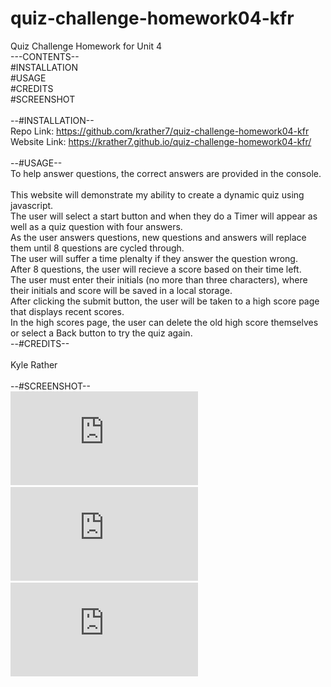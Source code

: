 # quiz-challenge-homework04-kfr
Quiz Challenge Homework for Unit 4<br>
---CONTENTS--<br>
#INSTALLATION<br>
#USAGE<br>
#CREDITS<br>
#SCREENSHOT<br>
<br>
--#INSTALLATION--<br>
Repo Link:    https://github.com/krather7/quiz-challenge-homework04-kfr<br>
Website Link: https://krather7.github.io/quiz-challenge-homework04-kfr/<br>
<br>
--#USAGE--<br>
To help answer questions, the correct answers are provided in the console.<br><br>
This website will demonstrate my ability to create a dynamic quiz using javascript.<br>
The user will select a start button and when they do a Timer will appear as well as a quiz question with four answers.<br>
As the user answers questions, new questions and answers will replace them until 8 questions are cycled through.<br>
The user will suffer a time plenalty if they answer the question wrong.<br>
After 8 questions, the user will recieve a score based on their time left.<br>
The user must enter their initials (no more than three characters), where their initials and score will be saved in a local storage.<br>
After clicking the submit button, the user will be taken to a high score page that displays recent scores.<br>
In the high scores page, the user can delete the old high score themselves or select a Back button to try the quiz again.<br>
--#CREDITS--<br>
<br>
Kyle Rather<br>
<br>
 --#SCREENSHOT--<br>
![alt tag](https://github.com/krather7/quiz-challenge-homework04-kfr/blob/main/StartScreen.pdf)<br>
![alt tag](https://github.com/krather7/quiz-challenge-homework04-kfr/blob/main/QuizScreen.pdf)<br>
![alt tag](https://github.com/krather7/quiz-challenge-homework04-kfr/blob/main/ScoresScreen.pdf)<br>
